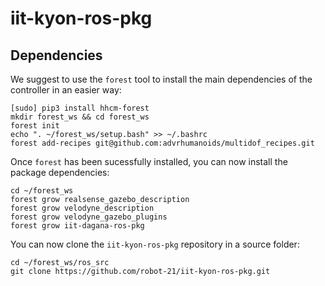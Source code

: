 # iit-kyon-ros-pkg
## Dependencies
We suggest to use the `forest` tool to install the main dependencies of the controller in an easier way:
```
[sudo] pip3 install hhcm-forest
mkdir forest_ws && cd forest_ws
forest init
echo ". ~/forest_ws/setup.bash" >> ~/.bashrc
forest add-recipes git@github.com:advrhumanoids/multidof_recipes.git
```
Once `forest` has been sucessfully installed, you can now install the package dependencies:
```
cd ~/forest_ws
forest grow realsense_gazebo_description
forest grow velodyne_description
forest grow velodyne_gazebo_plugins
forest grow iit-dagana-ros-pkg
```

You can now clone the `iit-kyon-ros-pkg` repository in a source folder:
```
cd ~/forest_ws/ros_src
git clone https://github.com/robot-21/iit-kyon-ros-pkg.git
```

